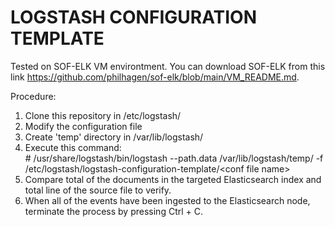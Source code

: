# LOGSTASH CONFIGURATION TEMPLATE

Tested on SOF-ELK VM environtment. You can download SOF-ELK from this link https://github.com/philhagen/sof-elk/blob/main/VM_README.md.

Procedure:
1. Clone this repository in /etc/logstash/
2. Modify the configuration file
3. Create 'temp' directory in /var/lib/logstash/
4. Execute this command:<br>
<t>\# /usr/share/logstash/bin/logstash --path.data /var/lib/logstash/temp/ -f /etc/logstash/logstash-configuration-template/\<conf file name\>
5. Compare total of the documents in the targeted Elasticsearch index and total line of the source file to verify.
6. When all of the events have been ingested to the Elasticsearch node, terminate the process by pressing Ctrl + C.
